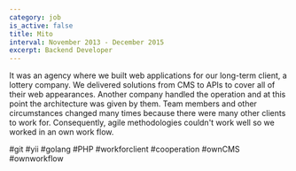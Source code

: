 ```yaml
---
category: job
is_active: false
title: Mito
interval: November 2013 - December 2015
excerpt: Backend Developer
---
```


It was an agency where we built web applications for our long-term client, a lottery company.
We delivered solutions from CMS to APIs to cover all of their web appearances.
Another company handled the operation and at this point the architecture was given by them.
Team members and other circumstances changed many times because there were many other clients to work for.
Consequently, agile methodologies couldn't work well so we worked in an own work flow.

#git #yii #golang #PHP #workforclient #cooperation #ownCMS #ownworkflow 
